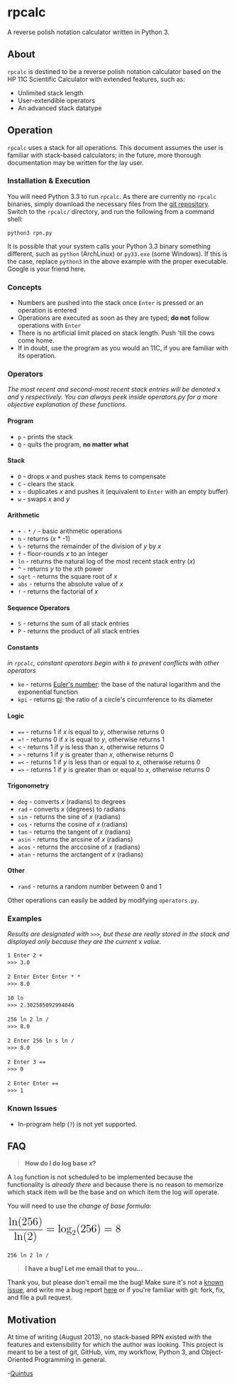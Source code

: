 rpcalc
======
A reverse polish notation calculator written in Python 3.


## About
`rpcalc` is destined to be a reverse polish notation calculator based on the HP 11C Scientific Calculator with extended features, such as:

- Unlimited stack length
- User-extendible operators
- An advanced stack datatype


## Operation
`rpcalc` uses a stack for all operations. This document assumes the user is familiar with stack-based calculators; in the future, more thorough documentation may be written for the lay user.

### Installation & Execution
You will need Python 3.3 to run `rpcalc`. As there are currently no `rpcalc` binaries, simply download the necessary files from the [git repository](http://github.com/qguv/rpcalc/). Switch to the `rpcalc/` directory, and run the following from a command shell:

    python3 rpn.py

It is possible that your system calls your Python 3.3 binary something different, such as `python` (ArchLinux) or `py33.exe` (some Windows). If this is the case, replace `python3` in the above example with the proper executable. Google is your friend here.

### Concepts
- Numbers are pushed into the stack once `Enter` is pressed or an operation is entered
- Operations are executed as soon as they are typed; **do not** follow operations with `Enter`
- There is no artificial limit placed on stack length. Push 'till the cows come home.
- If in doubt, use the program as you would an 11C, if you are familiar with its operation.

### Operators
_The most recent and second-most recent stack entries will be denoted_ x _and_ y _respectively. You can always peek inside operators.py for a more objective explanation of these functions._

#### Program
- `p` - prints the stack
- `Q` - quits the program, **no matter what**

#### Stack
- `D` - drops _x_ and pushes stack items to compensate
- `C` - clears the stack
- `x` - duplicates _x_ and pushes it (equivalent to `Enter` with an empty buffer)
- `w` - swaps _x_ and _y_

#### Arithmetic
- `+` `-` `*` `/` - basic arithmetic operations
- `n` - returns (_x_ * -1)
- `%` - returns the remainder of the division of _y_ by _x_
- `f` - floor-rounds _x_ to an integer
- `ln` - returns the natural log of the most recent stack entry (_x_)
- `^` - returns _y_ to the _xth_ power
- `sqrt` - returns the square root of _x_
- `abs` - returns the absolute value of _x_
- `!` - returns the factorial of _x_

#### Sequence Operators
- `S` - returns the sum of all stack entries
- `P` - returns the product of all stack entries

#### Constants
_in `rpcalc`, constant operators begin with `k` to prevent conflicts with other operators_

- `ke` - returns [Euler's number](http://en.wikipedia.org/wiki/E_%28mathematical_constant%29): the base of the natural logarithm and the exponential function
- `kpi` - returns [pi](http://en.wikipedia.org/wiki/Pi): the ratio of a circle's circumference to its diameter

#### Logic
- `==` - returns 1 if _x_ is equal to _y_, otherwise returns 0
- `=!` - returns 0 if _x_ is equal to _y_, otherwise returns 1
- `<` - returns 1 if _y_ is less than _x_, otherwise returns 0
- `>` - returns 1 if _y_ is greater than _x_, otherwise returns 0
- `=<` - returns 1 if _y_ is less than or equal to _x_, otherwise returns 0
- `=>` - returns 1 if _y_ is greater than or equal to _x_, otherwise returns 0

#### Trigonometry
- `deg` - converts _x_ (radians) to degrees
- `rad` - converts _x_ (degrees) to radians
- `sin` - returns the sine of _x_ (radians)
- `cos` - returns the cosine of _x_ (radians)
- `tan` - returns the tangent of _x_ (radians)
- `asin` - returns the arcsine of _x_ (radians)
- `acos` - returns the arccosine of _x_ (radians)
- `atan` - returns the arctangent of _x_ (radians)

#### Other
- `rand` - returns a random number between 0 and 1

Other operations can easily be added by modifying `operators.py`.

### Examples
_Results are designated with `>>>`, but these are really stored in the stack and displayed only because they are the current_ x _value._

    1 Enter 2 +
    >>> 3.0

    2 Enter Enter Enter * *
    >>> 8.0
    
    10 ln
    >>> 2.302585092994046
    
    256 ln 2 ln /
    >>> 8.0
    
    2 Enter 256 ln s ln /
    >>> 8.0
    
    2 Enter 3 ==
    >>> 0
    
    2 Enter Enter ==
    >>> 1

### Known Issues
- In-program help (`?`) is not yet supported.

## FAQ
> **How do I do log base _x_?**

A `log` function is not scheduled to be implemented because the functionality is _already there_ and because there is no reason to memorize which stack item will be the base and on which item the log will operate.

You will need to use the _change of base formula_:

![Logarithmic Change of Base Formula](resources/logCOB.png)

    256 ln 2 ln /

> **I have a bug! Let me email that to you...**

Thank you, but please don't email me the bug! Make sure it's not a [known issue](#known-issues), and write me a bug report [here](https://github.com/qguv/rpcalc/issues/new) or if you're familiar with git: fork, fix, and file a pull request.

## Motivation
At time of writing (August 2013), no stack-based RPN existed with the features and extensibility for which the author was looking. This project is meant to be a test of git, GitHub, vim, my workflow, Python 3, and Object-Oriented Programming in general.

-[Quintus](http://github.com/qguv/)
